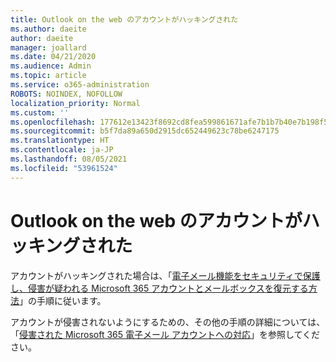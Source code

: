 ```yaml
---
title: Outlook on the web のアカウントがハッキングされた
ms.author: daeite
author: daeite
manager: joallard
ms.date: 04/21/2020
ms.audience: Admin
ms.topic: article
ms.service: o365-administration
ROBOTS: NOINDEX, NOFOLLOW
localization_priority: Normal
ms.custom: ''
ms.openlocfilehash: 177612e13423f8692cd8fea599861671afe7b1b7b40e7b198f5bef536d51c75c
ms.sourcegitcommit: b5f7da89a650d2915dc652449623c78be6247175
ms.translationtype: HT
ms.contentlocale: ja-JP
ms.lasthandoff: 08/05/2021
ms.locfileid: "53961524"
---
```

# <a name="outlook-on-the-web-account-hacked"></a>Outlook on the web のアカウントがハッキングされた

アカウントがハッキングされた場合は、「[電子メール機能をセキュリティで保護し、侵害が疑われる Microsoft 365 アカウントとメールボックスを復元する方法](https://docs.microsoft.com/microsoft-365/security/office-365-security/responding-to-a-compromised-email-account)」の手順に従います。

アカウントが侵害されないようにするための、その他の手順の詳細については、「[侵害された Microsoft 365 電子メール アカウントへの対応](https://docs.microsoft.com/microsoft-365/security/office-365-security/responding-to-a-compromised-email-account)」を参照してください。